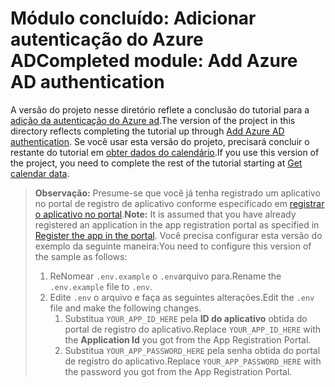 # <a name="completed-module-add-azure-ad-authentication"></a><span data-ttu-id="6ce5f-101">Módulo concluído: Adicionar autenticação do Azure AD</span><span class="sxs-lookup"><span data-stu-id="6ce5f-101">Completed module: Add Azure AD authentication</span></span>

<span data-ttu-id="6ce5f-102">A versão do projeto nesse diretório reflete a conclusão do tutorial para a [adição da autenticação do Azure ad](https://docs.microsoft.com/graph/training/php-tutorial?tutorial-step=3).</span><span class="sxs-lookup"><span data-stu-id="6ce5f-102">The version of the project in this directory reflects completing the tutorial up through [Add Azure AD authentication](https://docs.microsoft.com/graph/training/php-tutorial?tutorial-step=3).</span></span> <span data-ttu-id="6ce5f-103">Se você usar esta versão do projeto, precisará concluir o restante do tutorial em [obter dados do calendário](https://docs.microsoft.com/graph/training/php-tutorial?tutorial-step=4).</span><span class="sxs-lookup"><span data-stu-id="6ce5f-103">If you use this version of the project, you need to complete the rest of the tutorial starting at [Get calendar data](https://docs.microsoft.com/graph/training/php-tutorial?tutorial-step=4).</span></span>

> <span data-ttu-id="6ce5f-104">**Observação:** Presume-se que você já tenha registrado um aplicativo no portal de registro de aplicativo conforme especificado em [registrar o aplicativo no portal](https://docs.microsoft.com/graph/training/php-tutorial?tutorial-step=2).</span><span class="sxs-lookup"><span data-stu-id="6ce5f-104">**Note:** It is assumed that you have already registered an application in the app registration portal as specified in [Register the app in the portal](https://docs.microsoft.com/graph/training/php-tutorial?tutorial-step=2).</span></span> <span data-ttu-id="6ce5f-105">Você precisa configurar esta versão do exemplo da seguinte maneira:</span><span class="sxs-lookup"><span data-stu-id="6ce5f-105">You need to configure this version of the sample as follows:</span></span>
>
> 1. <span data-ttu-id="6ce5f-106">ReNomear `.env.example` o `.env`arquivo para.</span><span class="sxs-lookup"><span data-stu-id="6ce5f-106">Rename the `.env.example` file to `.env`.</span></span>
> 1. <span data-ttu-id="6ce5f-107">Edite `.env` o arquivo e faça as seguintes alterações.</span><span class="sxs-lookup"><span data-stu-id="6ce5f-107">Edit the `.env` file and make the following changes.</span></span>
>     1. <span data-ttu-id="6ce5f-108">Substitua `YOUR_APP_ID_HERE` pela **ID do aplicativo** obtida do portal de registro do aplicativo.</span><span class="sxs-lookup"><span data-stu-id="6ce5f-108">Replace `YOUR_APP_ID_HERE` with the **Application Id** you got from the App Registration Portal.</span></span>
>     1. <span data-ttu-id="6ce5f-109">Substitua `YOUR_APP_PASSWORD_HERE` pela senha obtida do portal de registro do aplicativo.</span><span class="sxs-lookup"><span data-stu-id="6ce5f-109">Replace `YOUR_APP_PASSWORD_HERE` with the password you got from the App Registration Portal.</span></span>